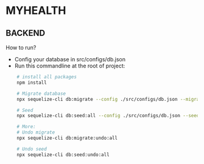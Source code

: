 # MYHEALTH

## BACKEND

How to run?

- Config your database in src/configs/db.json
- Run this commandline at the root of project:

```bash
    # install all packages
    npm install

    # Migrate database
    npx sequelize-cli db:migrate --config ./src/configs/db.json --migrations-path ./src/migrations

    # Seed
    npx sequelize-cli db:seed:all --config ./src/configs/db.json --seeders-path ./src/seeder

    # More:
    # Undo migrate
    npx sequelize-cli db:migrate:undo:all

    # Undo seed
    npx sequelize-cli db:seed:undo:all
    
```

